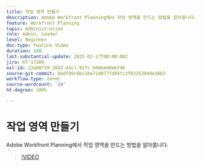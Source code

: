 ```yaml
---
title: 작업 영역 만들기
description: Adobe Workfront Planning에서 작업 영역을 만드는 방법을 알아봅니다.
feature: Workfront Planning
topic: Administration
role: Admin, Leader
level: Beginner
doc-type: Feature Video
duration: 180
last-substantial-update: 2025-02-27T00:00:00Z
jira: KT-17209
exl-id: 22a08739-2842-41c7-917c-506b4d9ebf46
source-git-commit: bbdf99c6bc1be714077fd94fc3f8325394de36b3
workflow-type: tm+mt
source-wordcount: '24'
ht-degree: 100%

---
```


# 작업 영역 만들기

Adobe Workfront Planning에서 작업 영역을 만드는 방법을 알아봅니다.

>[!VIDEO](https://video.tv.adobe.com/v/3448268/?learn=on&enablevpops=1&captions=kor)
